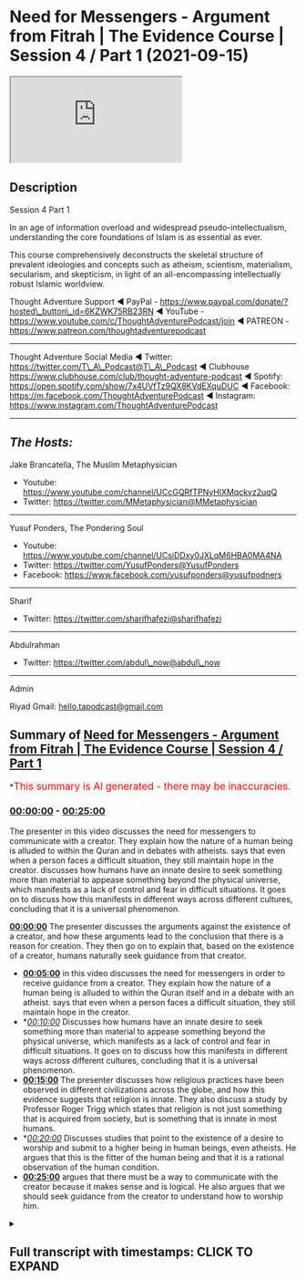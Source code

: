 # Need for Messengers - Argument from Fitrah | The Evidence Course | Session 4 / Part 1 (2021-09-15)

<iframe loading='lazy' src='https://www.youtube.com/embed/z2m7jsH3_Mw'></iframe>

## Description

Session 4  Part 1

In an age of information overload and widespread pseudo-intellectualism, understanding the core foundations of Islam is as essential as ever.

This course comprehensively deconstructs the skeletal structure of prevalent ideologies and concepts such as atheism, scientism, materialism, secularism, and skepticism, in light of an all-encompassing intellectually robust Islamic worldview.

Thought Adventure Support
◄ PayPal - https://www.paypal.com/donate/?hosted\_button\_id=6KZWK75RB23RN
◄ YouTube - https://www.youtube.com/c/ThoughtAdventurePodcast/join
◄ PATREON - https://www.patreon.com/thoughtadventurepodcast

***

Thought Adventure Social Media
◄ Twitter: https://twitter.com/T\_A\_Podcast​​@T\_A\_Podcast
◄ Clubhouse https://www.clubhouse.com/club/thought-adventure-podcast
◄ Spotify: https://open.spotify.com/show/7x4UVfTz9QX8KVdEXquDUC
◄ Facebook: https://m.facebook.com/ThoughtAdventurePodcast
◄ Instagram: https://www.instagram.com/ThoughtAdventurePodcast​

***

## *The Hosts:*

Jake Brancatella, The Muslim Metaphysician

*   Youtube: https://www.youtube.com/channel/UCcGQRfTPNyHlXMqckvz2uqQ
*   Twitter:  https://twitter.com/MMetaphysician​​@MMetaphysician

***

Yusuf Ponders, The Pondering Soul

*   Youtube: https://www.youtube.com/channel/UCsiDDxy0JXLqM6HBA0MA4NA
*   Twitter: https://twitter.com/YusufPonders​​@YusufPonders
*   Facebook: https://www.facebook.com/yusufponders​@yusufpodners

***

Sharif

*   Twitter: https://twitter.com/sharifhafezi​​@sharifhafezi

***

Abdulrahman

*   Twitter: https://twitter.com/abdul\_now​@abdul\_now

***

Admin

Riyad
Gmail: hello.tapodcast@gmail.com

## Summary of [Need for Messengers - Argument from Fitrah | The Evidence Course | Session 4 / Part 1](https://www.youtube.com/watch?v=z2m7jsH3_Mw)

\*<span style="color:red; font-size:125%">This summary is AI generated - there may be inaccuracies</span>.

### [00:00:00](https://www.youtube.com/watch?v=z2m7jsH3_Mw\&t=0) - [00:25:00](https://www.youtube.com/watch?v=z2m7jsH3_Mw\&t=1500)

The presenter in this video discusses the need for messengers to communicate with a creator. They explain how the nature of a human being is alluded to within the Quran and in debates with atheists. says that even when a person faces a difficult situation, they still maintain hope in the creator.  discusses how humans have an innate desire to seek something more than material to appease something beyond the physical universe, which manifests as a lack of control and fear in difficult situations. It goes on to discuss how this manifests in different ways across different cultures, concluding that it is a universal phenomenon.

**[00:00:00](https://www.youtube.com/watch?v=z2m7jsH3_Mw\&t=0)** The presenter discusses the arguments against the existence of a creator, and how these arguments lead to the conclusion that there is a reason for creation. They then go on to explain that, based on the existence of a creator, humans naturally seek guidance from that creator.

*   **[00:05:00](https://www.youtube.com/watch?v=z2m7jsH3_Mw\&t=300)** in this video discusses the need for messengers in order to receive guidance from a creator. They explain how the nature of a human being is alluded to within the Quran itself and in a debate with an atheist. says that even when a person faces a difficult situation, they still maintain hope in the creator.
*   \**[00:10:00](https://www.youtube.com/watch?v=z2m7jsH3_Mw\&t=600)* Discusses how humans have an innate desire to seek something more than material to appease something beyond the physical universe, which manifests as a lack of control and fear in difficult situations. It goes on to discuss how this manifests in different ways across different cultures, concluding that it is a universal phenomenon.
*   **[00:15:00](https://www.youtube.com/watch?v=z2m7jsH3_Mw\&t=900)** The presenter discusses how religious practices have been observed in different civilizations across the globe, and how this evidence suggests that religion is innate. They also discuss a study by Professor Roger Trigg which states that religion is not just something that is acquired from society, but is something that is innate in most humans.
*   \**[00:20:00](https://www.youtube.com/watch?v=z2m7jsH3_Mw\&t=1200)* Discusses studies that point to the existence of a desire to worship and submit to a higher being in human beings, even atheists. He argues that this is the fitter of the human being and that it is a rational observation of the human condition.
*   **[00:25:00](https://www.youtube.com/watch?v=z2m7jsH3_Mw\&t=1500)** argues that there must be a way to communicate with the creator because it makes sense and is logical. He also argues that we should seek guidance from the creator to understand how to worship him.

<details><summary><h2>Full transcript with timestamps: CLICK TO EXPAND</h2></summary>

[0:00:14](https://youtu.be/z2m7jsH3_Mw?t=14) alhamdulillah you have stayed for\
[0:00:17](https://youtu.be/z2m7jsH3_Mw?t=17) section four inshallah section four\
[0:00:19](https://youtu.be/z2m7jsH3_Mw?t=19) we're now going to look at the question\
[0:00:21](https://youtu.be/z2m7jsH3_Mw?t=21) about the need for messengers and we're\
[0:00:23](https://youtu.be/z2m7jsH3_Mw?t=23) going to talk about this in two parts\
[0:00:25](https://youtu.be/z2m7jsH3_Mw?t=25) the first one we're going to talk about\
[0:00:27](https://youtu.be/z2m7jsH3_Mw?t=27) which is where we're going to focus\
[0:00:28](https://youtu.be/z2m7jsH3_Mw?t=28) today is the argument from fitra\
[0:00:31](https://youtu.be/z2m7jsH3_Mw?t=31) so in the first section or the second\
[0:00:33](https://youtu.be/z2m7jsH3_Mw?t=33) section\
[0:00:34](https://youtu.be/z2m7jsH3_Mw?t=34) and sections two or sessions two and\
[0:00:37](https://youtu.be/z2m7jsH3_Mw?t=37) three\
[0:00:38](https://youtu.be/z2m7jsH3_Mw?t=38) we explored the question of whether the\
[0:00:40](https://youtu.be/z2m7jsH3_Mw?t=40) universe and all that it contained\
[0:00:43](https://youtu.be/z2m7jsH3_Mw?t=43) including us\
[0:00:44](https://youtu.be/z2m7jsH3_Mw?t=44) have a creator\
[0:00:46](https://youtu.be/z2m7jsH3_Mw?t=46) we explored the various arguments for\
[0:00:49](https://youtu.be/z2m7jsH3_Mw?t=49) the existence of allah\
[0:00:51](https://youtu.be/z2m7jsH3_Mw?t=51) and even some of the popular contentions\
[0:00:53](https://youtu.be/z2m7jsH3_Mw?t=53) against these arguments\
[0:00:55](https://youtu.be/z2m7jsH3_Mw?t=55) inshallah hopefully we have concluded\
[0:00:58](https://youtu.be/z2m7jsH3_Mw?t=58) that there are very strong\
[0:01:00](https://youtu.be/z2m7jsH3_Mw?t=60) rational reasons for not only believing\
[0:01:03](https://youtu.be/z2m7jsH3_Mw?t=63) that there is a necessary independent\
[0:01:05](https://youtu.be/z2m7jsH3_Mw?t=65) unlimited creator\
[0:01:06](https://youtu.be/z2m7jsH3_Mw?t=66) but also a creator who is one and unique\
[0:01:10](https://youtu.be/z2m7jsH3_Mw?t=70) as well as having a will and thus chose\
[0:01:13](https://youtu.be/z2m7jsH3_Mw?t=73) to create the universe\
[0:01:15](https://youtu.be/z2m7jsH3_Mw?t=75) that the first question should now be\
[0:01:17](https://youtu.be/z2m7jsH3_Mw?t=77) answered what was that first question if\
[0:01:18](https://youtu.be/z2m7jsH3_Mw?t=78) you remember when we talked about the\
[0:01:20](https://youtu.be/z2m7jsH3_Mw?t=80) person who wakes up on in a desert\
[0:01:23](https://youtu.be/z2m7jsH3_Mw?t=83) how did i get here we wake up into\
[0:01:25](https://youtu.be/z2m7jsH3_Mw?t=85) existence we went from non-existence to\
[0:01:27](https://youtu.be/z2m7jsH3_Mw?t=87) existence we've answered that first\
[0:01:29](https://youtu.be/z2m7jsH3_Mw?t=89) question how did i get here\
[0:01:32](https://youtu.be/z2m7jsH3_Mw?t=92) ultimately without going into the\
[0:01:34](https://youtu.be/z2m7jsH3_Mw?t=94) discussions of mechanic mechanistics or\
[0:01:36](https://youtu.be/z2m7jsH3_Mw?t=96) the\
[0:01:37](https://youtu.be/z2m7jsH3_Mw?t=97) mechanistics or mechanical aspects or\
[0:01:39](https://youtu.be/z2m7jsH3_Mw?t=99) causations of the universe and its\
[0:01:41](https://youtu.be/z2m7jsH3_Mw?t=101) creation we ultimately answered the\
[0:01:43](https://youtu.be/z2m7jsH3_Mw?t=103) question by saying ultimately the\
[0:01:45](https://youtu.be/z2m7jsH3_Mw?t=105) creator created us\
[0:01:47](https://youtu.be/z2m7jsH3_Mw?t=107) and brought us into this life\
[0:01:50](https://youtu.be/z2m7jsH3_Mw?t=110) but we also need to ask the next\
[0:01:52](https://youtu.be/z2m7jsH3_Mw?t=112) question\
[0:01:53](https://youtu.be/z2m7jsH3_Mw?t=113) okay we are created\
[0:01:55](https://youtu.be/z2m7jsH3_Mw?t=115) but we we were we created by the creator\
[0:01:57](https://youtu.be/z2m7jsH3_Mw?t=117) allah and told just to get on with life\
[0:02:00](https://youtu.be/z2m7jsH3_Mw?t=120) in essence is there guidance from this\
[0:02:03](https://youtu.be/z2m7jsH3_Mw?t=123) creator after we have been created\
[0:02:06](https://youtu.be/z2m7jsH3_Mw?t=126) should we even look for the guidance or\
[0:02:08](https://youtu.be/z2m7jsH3_Mw?t=128) should we just simply be satisfied that\
[0:02:10](https://youtu.be/z2m7jsH3_Mw?t=130) allah exists our creator exists that's\
[0:02:13](https://youtu.be/z2m7jsH3_Mw?t=133) it i'm happy with the answer\
[0:02:15](https://youtu.be/z2m7jsH3_Mw?t=135) well there's a few ways to answer this\
[0:02:16](https://youtu.be/z2m7jsH3_Mw?t=136) question\
[0:02:17](https://youtu.be/z2m7jsH3_Mw?t=137) firstly if we cast our minds back\
[0:02:20](https://youtu.be/z2m7jsH3_Mw?t=140) to the second video in the first section\
[0:02:23](https://youtu.be/z2m7jsH3_Mw?t=143) or first session\
[0:02:24](https://youtu.be/z2m7jsH3_Mw?t=144) we discussed that in order to understand\
[0:02:26](https://youtu.be/z2m7jsH3_Mw?t=146) our purpose of life\
[0:02:28](https://youtu.be/z2m7jsH3_Mw?t=148) you know when you wake up in that desert\
[0:02:30](https://youtu.be/z2m7jsH3_Mw?t=150) in order to understand our purpose we\
[0:02:32](https://youtu.be/z2m7jsH3_Mw?t=152) need to answer the question how did we\
[0:02:34](https://youtu.be/z2m7jsH3_Mw?t=154) get here and also\
[0:02:36](https://youtu.be/z2m7jsH3_Mw?t=156) what's going to happen to us after we\
[0:02:38](https://youtu.be/z2m7jsH3_Mw?t=158) die\
[0:02:39](https://youtu.be/z2m7jsH3_Mw?t=159) where are we going and it's only by\
[0:02:41](https://youtu.be/z2m7jsH3_Mw?t=161) answering this question do we create a\
[0:02:43](https://youtu.be/z2m7jsH3_Mw?t=163) unique moral and unique viewpoint on\
[0:02:47](https://youtu.be/z2m7jsH3_Mw?t=167) life so we need to know we still need to\
[0:02:49](https://youtu.be/z2m7jsH3_Mw?t=169) answer this question\
[0:02:51](https://youtu.be/z2m7jsH3_Mw?t=171) is there guidance did the creator create\
[0:02:53](https://youtu.be/z2m7jsH3_Mw?t=173) us and just simply leave us or did the\
[0:02:55](https://youtu.be/z2m7jsH3_Mw?t=175) creator creators and actually give us a\
[0:02:57](https://youtu.be/z2m7jsH3_Mw?t=177) guidance that we have to follow and tell\
[0:02:59](https://youtu.be/z2m7jsH3_Mw?t=179) us what's going to happen to us after we\
[0:03:01](https://youtu.be/z2m7jsH3_Mw?t=181) die\
[0:03:02](https://youtu.be/z2m7jsH3_Mw?t=182) so clearly now\
[0:03:04](https://youtu.be/z2m7jsH3_Mw?t=184) knowing that there is a creator who\
[0:03:06](https://youtu.be/z2m7jsH3_Mw?t=186) chose to create the universe we'd\
[0:03:07](https://youtu.be/z2m7jsH3_Mw?t=187) naturally ask the question whether there\
[0:03:10](https://youtu.be/z2m7jsH3_Mw?t=190) was a reason for this creation and what\
[0:03:13](https://youtu.be/z2m7jsH3_Mw?t=193) our role is within this universe within\
[0:03:15](https://youtu.be/z2m7jsH3_Mw?t=195) this creation\
[0:03:17](https://youtu.be/z2m7jsH3_Mw?t=197) that would necessitate\
[0:03:18](https://youtu.be/z2m7jsH3_Mw?t=198) us\
[0:03:19](https://youtu.be/z2m7jsH3_Mw?t=199) force us to go out and look for any\
[0:03:22](https://youtu.be/z2m7jsH3_Mw?t=202) divine guidance\
[0:03:24](https://youtu.be/z2m7jsH3_Mw?t=204) that point\
[0:03:25](https://youtu.be/z2m7jsH3_Mw?t=205) is further emphasized by various people\
[0:03:28](https://youtu.be/z2m7jsH3_Mw?t=208) claiming that they've received\
[0:03:30](https://youtu.be/z2m7jsH3_Mw?t=210) communication from the creator so that\
[0:03:32](https://youtu.be/z2m7jsH3_Mw?t=212) you go outside people are all constantly\
[0:03:34](https://youtu.be/z2m7jsH3_Mw?t=214) claiming that there is a creator that\
[0:03:36](https://youtu.be/z2m7jsH3_Mw?t=216) there is so that not only there is a\
[0:03:37](https://youtu.be/z2m7jsH3_Mw?t=217) creator but they have\
[0:03:39](https://youtu.be/z2m7jsH3_Mw?t=219) you know\
[0:03:40](https://youtu.be/z2m7jsH3_Mw?t=220) revelation from this creator the\
[0:03:42](https://youtu.be/z2m7jsH3_Mw?t=222) guidance to tell us how to live our life\
[0:03:44](https://youtu.be/z2m7jsH3_Mw?t=224) what to believe in what's going to\
[0:03:46](https://youtu.be/z2m7jsH3_Mw?t=226) happen to us after we die\
[0:03:48](https://youtu.be/z2m7jsH3_Mw?t=228) so we'd naturally look at some of these\
[0:03:50](https://youtu.be/z2m7jsH3_Mw?t=230) claims\
[0:03:51](https://youtu.be/z2m7jsH3_Mw?t=231) that is something we'd discuss that's\
[0:03:53](https://youtu.be/z2m7jsH3_Mw?t=233) something we'll discuss more in the next\
[0:03:54](https://youtu.be/z2m7jsH3_Mw?t=234) session what is the evidences for these\
[0:03:56](https://youtu.be/z2m7jsH3_Mw?t=236) claims and how to assess it\
[0:03:58](https://youtu.be/z2m7jsH3_Mw?t=238) secondly by establishing that allah\
[0:04:01](https://youtu.be/z2m7jsH3_Mw?t=241) exists who chose to create this\
[0:04:03](https://youtu.be/z2m7jsH3_Mw?t=243) naturally implies there's a purpose\
[0:04:06](https://youtu.be/z2m7jsH3_Mw?t=246) behind creation because we're not just\
[0:04:08](https://youtu.be/z2m7jsH3_Mw?t=248) talking about a necessary being that\
[0:04:10](https://youtu.be/z2m7jsH3_Mw?t=250) incidentally created the universe but\
[0:04:12](https://youtu.be/z2m7jsH3_Mw?t=252) rather allah subhanallah a creator with\
[0:04:15](https://youtu.be/z2m7jsH3_Mw?t=255) a will and therefore chose through his\
[0:04:18](https://youtu.be/z2m7jsH3_Mw?t=258) knowledge and power to create the\
[0:04:21](https://youtu.be/z2m7jsH3_Mw?t=261) universe that implies that there was a\
[0:04:23](https://youtu.be/z2m7jsH3_Mw?t=263) reason behind this creation allah he\
[0:04:26](https://youtu.be/z2m7jsH3_Mw?t=266) mentioned in the quran in translation\
[0:04:28](https://youtu.be/z2m7jsH3_Mw?t=268) we created not the heavens and the earth\
[0:04:30](https://youtu.be/z2m7jsH3_Mw?t=270) and all that is in between them for mere\
[0:04:32](https://youtu.be/z2m7jsH3_Mw?t=272) play sort of\
[0:04:34](https://youtu.be/z2m7jsH3_Mw?t=274) chapter 21 verse 16.\
[0:04:36](https://youtu.be/z2m7jsH3_Mw?t=276) so after knowing that the creator\
[0:04:38](https://youtu.be/z2m7jsH3_Mw?t=278) decided to create us\
[0:04:40](https://youtu.be/z2m7jsH3_Mw?t=280) it would be natural to ask the question\
[0:04:42](https://youtu.be/z2m7jsH3_Mw?t=282) why did the creator create us and what\
[0:04:44](https://youtu.be/z2m7jsH3_Mw?t=284) com you know what guidance is given to\
[0:04:47](https://youtu.be/z2m7jsH3_Mw?t=287) us therefore we're looking for\
[0:04:48](https://youtu.be/z2m7jsH3_Mw?t=288) communication\
[0:04:50](https://youtu.be/z2m7jsH3_Mw?t=290) third reason why we would look for a\
[0:04:52](https://youtu.be/z2m7jsH3_Mw?t=292) guidance\
[0:04:53](https://youtu.be/z2m7jsH3_Mw?t=293) is that humans have been created with a\
[0:04:55](https://youtu.be/z2m7jsH3_Mw?t=295) particular nature\
[0:04:57](https://youtu.be/z2m7jsH3_Mw?t=297) as we call this the fitra\
[0:05:00](https://youtu.be/z2m7jsH3_Mw?t=300) which means the innate or as many\
[0:05:02](https://youtu.be/z2m7jsH3_Mw?t=302) scholars in olympus have said it refers\
[0:05:05](https://youtu.be/z2m7jsH3_Mw?t=305) to the innate desire or the innate drive\
[0:05:08](https://youtu.be/z2m7jsH3_Mw?t=308) within human beings to seek worship\
[0:05:10](https://youtu.be/z2m7jsH3_Mw?t=310) and i want to spend some time explaining\
[0:05:12](https://youtu.be/z2m7jsH3_Mw?t=312) the fitra of the human being what it\
[0:05:15](https://youtu.be/z2m7jsH3_Mw?t=315) means and whether it can be rationally\
[0:05:18](https://youtu.be/z2m7jsH3_Mw?t=318) established that humans have this fitrah\
[0:05:21](https://youtu.be/z2m7jsH3_Mw?t=321) either this innate desire to worship or\
[0:05:24](https://youtu.be/z2m7jsH3_Mw?t=324) this instinct to worship allah or the\
[0:05:26](https://youtu.be/z2m7jsH3_Mw?t=326) creator\
[0:05:28](https://youtu.be/z2m7jsH3_Mw?t=328) and also or whether this is something\
[0:05:30](https://youtu.be/z2m7jsH3_Mw?t=330) just simply established from the quran\
[0:05:32](https://youtu.be/z2m7jsH3_Mw?t=332) and we just assume it and accept it\
[0:05:35](https://youtu.be/z2m7jsH3_Mw?t=335) this will also add to the other\
[0:05:37](https://youtu.be/z2m7jsH3_Mw?t=337) evidences that we mentioned why we need\
[0:05:40](https://youtu.be/z2m7jsH3_Mw?t=340) to\
[0:05:40](https://youtu.be/z2m7jsH3_Mw?t=340) seek\
[0:05:42](https://youtu.be/z2m7jsH3_Mw?t=342) a messenger or a message from the\
[0:05:44](https://youtu.be/z2m7jsH3_Mw?t=344) creator\
[0:05:45](https://youtu.be/z2m7jsH3_Mw?t=345) i'm going to give you a quick example of\
[0:05:46](https://youtu.be/z2m7jsH3_Mw?t=346) this is an example from the time of the\
[0:05:49](https://youtu.be/z2m7jsH3_Mw?t=349) salaf from one of the scholars of the\
[0:05:51](https://youtu.be/z2m7jsH3_Mw?t=351) son of jafra sadiq\
[0:05:54](https://youtu.be/z2m7jsH3_Mw?t=354) and it was reported that he had a debate\
[0:05:56](https://youtu.be/z2m7jsH3_Mw?t=356) or a discussion with an atheist\
[0:05:59](https://youtu.be/z2m7jsH3_Mw?t=359) and in this debate he was trying to\
[0:06:01](https://youtu.be/z2m7jsH3_Mw?t=361) explain to the atheist that there is a\
[0:06:03](https://youtu.be/z2m7jsH3_Mw?t=363) natural innate desire in all human\
[0:06:05](https://youtu.be/z2m7jsH3_Mw?t=365) beings including him as an atheist to\
[0:06:08](https://youtu.be/z2m7jsH3_Mw?t=368) believe in a creator and a one god\
[0:06:11](https://youtu.be/z2m7jsH3_Mw?t=371) and so jafar sadiq he he mentioned this\
[0:06:14](https://youtu.be/z2m7jsH3_Mw?t=374) point about being on a boat and the boat\
[0:06:17](https://youtu.be/z2m7jsH3_Mw?t=377) being caught in the storm and the\
[0:06:18](https://youtu.be/z2m7jsH3_Mw?t=378) atheist said you know what that happened\
[0:06:20](https://youtu.be/z2m7jsH3_Mw?t=380) to me i was on a boat and we were caught\
[0:06:23](https://youtu.be/z2m7jsH3_Mw?t=383) in a storm\
[0:06:25](https://youtu.be/z2m7jsH3_Mw?t=385) and he said when you were caught in a\
[0:06:26](https://youtu.be/z2m7jsH3_Mw?t=386) storm\
[0:06:28](https://youtu.be/z2m7jsH3_Mw?t=388) did you\
[0:06:29](https://youtu.be/z2m7jsH3_Mw?t=389) lose hope or did you maintain hope and\
[0:06:31](https://youtu.be/z2m7jsH3_Mw?t=391) he said i maintained hope i had hope in\
[0:06:32](https://youtu.be/z2m7jsH3_Mw?t=392) the ship and the crew to save me from\
[0:06:35](https://youtu.be/z2m7jsH3_Mw?t=395) this storm\
[0:06:36](https://youtu.be/z2m7jsH3_Mw?t=396) so then he said well what else happened\
[0:06:38](https://youtu.be/z2m7jsH3_Mw?t=398) so then the atheist said well then what\
[0:06:40](https://youtu.be/z2m7jsH3_Mw?t=400) happened was that the ship overturned\
[0:06:43](https://youtu.be/z2m7jsH3_Mw?t=403) and all the crew fell out and they they\
[0:06:45](https://youtu.be/z2m7jsH3_Mw?t=405) were into the sea\
[0:06:46](https://youtu.be/z2m7jsH3_Mw?t=406) and so there was no crew for me to\
[0:06:48](https://youtu.be/z2m7jsH3_Mw?t=408) depend upon and so jefferson said did\
[0:06:51](https://youtu.be/z2m7jsH3_Mw?t=411) you\
[0:06:53](https://youtu.be/z2m7jsH3_Mw?t=413) lose hope or did you maintain hope he\
[0:06:54](https://youtu.be/z2m7jsH3_Mw?t=414) said i still maintained hope that the\
[0:06:56](https://youtu.be/z2m7jsH3_Mw?t=416) physical body of the ship would remain\
[0:06:58](https://youtu.be/z2m7jsH3_Mw?t=418) intact\
[0:06:59](https://youtu.be/z2m7jsH3_Mw?t=419) but then what happened was that the ship\
[0:07:01](https://youtu.be/z2m7jsH3_Mw?t=421) began to be destroyed and torn apart and\
[0:07:03](https://youtu.be/z2m7jsH3_Mw?t=423) so i'm now floating in the middle of the\
[0:07:06](https://youtu.be/z2m7jsH3_Mw?t=426) ocean holding on to a plank of wood in\
[0:07:09](https://youtu.be/z2m7jsH3_Mw?t=429) order to stay afloat\
[0:07:10](https://youtu.be/z2m7jsH3_Mw?t=430) and again japheth sadik said did you\
[0:07:13](https://youtu.be/z2m7jsH3_Mw?t=433) lose hope or did you maintain hope and\
[0:07:15](https://youtu.be/z2m7jsH3_Mw?t=435) he said i still had hope that this this\
[0:07:18](https://youtu.be/z2m7jsH3_Mw?t=438) plank of wood would keep me afloat\
[0:07:21](https://youtu.be/z2m7jsH3_Mw?t=441) and then he said the atheist he said\
[0:07:23](https://youtu.be/z2m7jsH3_Mw?t=443) then suddenly the plank of wood\
[0:07:25](https://youtu.be/z2m7jsH3_Mw?t=445) you know went from beneath me and i was\
[0:07:28](https://youtu.be/z2m7jsH3_Mw?t=448) no longer supported by the plank of wood\
[0:07:30](https://youtu.be/z2m7jsH3_Mw?t=450) in the middle of the ocean but i was\
[0:07:32](https://youtu.be/z2m7jsH3_Mw?t=452) still able to float\
[0:07:33](https://youtu.be/z2m7jsH3_Mw?t=453) and then jafar sadiq said did you lose\
[0:07:36](https://youtu.be/z2m7jsH3_Mw?t=456) hope or did you still have hope and he\
[0:07:38](https://youtu.be/z2m7jsH3_Mw?t=458) said i still had hope and then he said\
[0:07:40](https://youtu.be/z2m7jsH3_Mw?t=460) upon whom did you place your hope\
[0:07:43](https://youtu.be/z2m7jsH3_Mw?t=463) because initially it was the crew then\
[0:07:45](https://youtu.be/z2m7jsH3_Mw?t=465) the ship then the plank of wood and the\
[0:07:47](https://youtu.be/z2m7jsH3_Mw?t=467) atheist had to admit that his hope was\
[0:07:50](https://youtu.be/z2m7jsH3_Mw?t=470) placed upon the creator allah\
[0:07:55](https://youtu.be/z2m7jsH3_Mw?t=475) and so this alludes to the nature within\
[0:07:57](https://youtu.be/z2m7jsH3_Mw?t=477) a human being this this conversation\
[0:08:00](https://youtu.be/z2m7jsH3_Mw?t=480) that took place\
[0:08:01](https://youtu.be/z2m7jsH3_Mw?t=481) and this this nature of the human being\
[0:08:03](https://youtu.be/z2m7jsH3_Mw?t=483) is also alluded to within the quran\
[0:08:05](https://youtu.be/z2m7jsH3_Mw?t=485) itself\
[0:08:06](https://youtu.be/z2m7jsH3_Mw?t=486) allah he says\
[0:08:08](https://youtu.be/z2m7jsH3_Mw?t=488) in the verse uh sort of unes verse 22 he\
[0:08:12](https://youtu.be/z2m7jsH3_Mw?t=492) it is who enables you to travel through\
[0:08:14](https://youtu.be/z2m7jsH3_Mw?t=494) the land and sea to when you are in\
[0:08:16](https://youtu.be/z2m7jsH3_Mw?t=496) ships and they sail with them with a\
[0:08:19](https://youtu.be/z2m7jsH3_Mw?t=499) favorable favorable wind and they are\
[0:08:21](https://youtu.be/z2m7jsH3_Mw?t=501) glad therein and then comes a stormy\
[0:08:24](https://youtu.be/z2m7jsH3_Mw?t=504) wind and the waves come to them from all\
[0:08:27](https://youtu.be/z2m7jsH3_Mw?t=507) sides and they think that they are\
[0:08:29](https://youtu.be/z2m7jsH3_Mw?t=509) encircled therein they invoke allah\
[0:08:32](https://youtu.be/z2m7jsH3_Mw?t=512) making their faith pure for him alone\
[0:08:35](https://youtu.be/z2m7jsH3_Mw?t=515) saying if you allah delivers us from\
[0:08:37](https://youtu.be/z2m7jsH3_Mw?t=517) this we shall be truly grateful\
[0:08:40](https://youtu.be/z2m7jsH3_Mw?t=520) so allah mentions people upon a ship\
[0:08:43](https://youtu.be/z2m7jsH3_Mw?t=523) facing a stormy sea and naturally they\
[0:08:46](https://youtu.be/z2m7jsH3_Mw?t=526) start to invoke upon allah\
[0:08:52](https://youtu.be/z2m7jsH3_Mw?t=532) and there's a famous saying\
[0:08:54](https://youtu.be/z2m7jsH3_Mw?t=534) that is mentioned that there are no\
[0:08:56](https://youtu.be/z2m7jsH3_Mw?t=536) atheists\
[0:08:57](https://youtu.be/z2m7jsH3_Mw?t=537) on a sinking boat it's a famous saying\
[0:08:59](https://youtu.be/z2m7jsH3_Mw?t=539) in the uk maybe elsewhere as well but\
[0:09:01](https://youtu.be/z2m7jsH3_Mw?t=541) there are no atheists on a sinking boat\
[0:09:04](https://youtu.be/z2m7jsH3_Mw?t=544) and so what we can see is mentioned by\
[0:09:06](https://youtu.be/z2m7jsH3_Mw?t=546) jafar assad's conversation with the\
[0:09:08](https://youtu.be/z2m7jsH3_Mw?t=548) atheist or mentioned in the quran itself\
[0:09:10](https://youtu.be/z2m7jsH3_Mw?t=550) or the saying there are no atheists on a\
[0:09:12](https://youtu.be/z2m7jsH3_Mw?t=552) sinking boat is that there is a nature\
[0:09:15](https://youtu.be/z2m7jsH3_Mw?t=555) in a human being\
[0:09:16](https://youtu.be/z2m7jsH3_Mw?t=556) that when they feel fear they're in a\
[0:09:19](https://youtu.be/z2m7jsH3_Mw?t=559) difficult situation\
[0:09:21](https://youtu.be/z2m7jsH3_Mw?t=561) then their natural reaction is to seek\
[0:09:24](https://youtu.be/z2m7jsH3_Mw?t=564) worship or to seek and needs to sanctify\
[0:09:27](https://youtu.be/z2m7jsH3_Mw?t=567) to glorify or to connect with the\
[0:09:29](https://youtu.be/z2m7jsH3_Mw?t=569) creator\
[0:09:30](https://youtu.be/z2m7jsH3_Mw?t=570) in essence what's happening when a\
[0:09:32](https://youtu.be/z2m7jsH3_Mw?t=572) person is facing a difficult situation a\
[0:09:35](https://youtu.be/z2m7jsH3_Mw?t=575) you know facing fear is that they're\
[0:09:37](https://youtu.be/z2m7jsH3_Mw?t=577) facing a situation in which they feel\
[0:09:39](https://youtu.be/z2m7jsH3_Mw?t=579) weak limited and needy\
[0:09:42](https://youtu.be/z2m7jsH3_Mw?t=582) and being feeling this weak limited\
[0:09:44](https://youtu.be/z2m7jsH3_Mw?t=584) needy nature makes the person realize\
[0:09:47](https://youtu.be/z2m7jsH3_Mw?t=587) that they don't have control\
[0:09:49](https://youtu.be/z2m7jsH3_Mw?t=589) over the affairs you know normally we\
[0:09:51](https://youtu.be/z2m7jsH3_Mw?t=591) have this assumption that you know we're\
[0:09:53](https://youtu.be/z2m7jsH3_Mw?t=593) in control of what's happening of up\
[0:09:56](https://youtu.be/z2m7jsH3_Mw?t=596) until something happens that takes away\
[0:09:58](https://youtu.be/z2m7jsH3_Mw?t=598) that illusion and we realized actually\
[0:10:00](https://youtu.be/z2m7jsH3_Mw?t=600) the control that we thought we had the\
[0:10:02](https://youtu.be/z2m7jsH3_Mw?t=602) power that we thought we had easily goes\
[0:10:05](https://youtu.be/z2m7jsH3_Mw?t=605) away from us maybe we're on a car we're\
[0:10:07](https://youtu.be/z2m7jsH3_Mw?t=607) driving on the motorway or the highway\
[0:10:09](https://youtu.be/z2m7jsH3_Mw?t=609) we're thinking we're fine we're safe and\
[0:10:11](https://youtu.be/z2m7jsH3_Mw?t=611) suddenly we hit a bump and we skid or\
[0:10:14](https://youtu.be/z2m7jsH3_Mw?t=614) our tire blows out and we're unable to\
[0:10:16](https://youtu.be/z2m7jsH3_Mw?t=616) maintain control and our heart starts\
[0:10:18](https://youtu.be/z2m7jsH3_Mw?t=618) pumping\
[0:10:19](https://youtu.be/z2m7jsH3_Mw?t=619) and maybe after some expletive words you\
[0:10:22](https://youtu.be/z2m7jsH3_Mw?t=622) start saying you know you start reciting\
[0:10:24](https://youtu.be/z2m7jsH3_Mw?t=624) the kalima or whatever you know in order\
[0:10:25](https://youtu.be/z2m7jsH3_Mw?t=625) to uh reconnect it's that natural\
[0:10:28](https://youtu.be/z2m7jsH3_Mw?t=628) reaction that fear that pushes us\
[0:10:31](https://youtu.be/z2m7jsH3_Mw?t=631) that lack of control that pushes us to\
[0:10:33](https://youtu.be/z2m7jsH3_Mw?t=633) want to sanctify\
[0:10:35](https://youtu.be/z2m7jsH3_Mw?t=635) so we begin to see uh\
[0:10:38](https://youtu.be/z2m7jsH3_Mw?t=638) so we begin to see that whenever there\
[0:10:40](https://youtu.be/z2m7jsH3_Mw?t=640) is a situation of you know deep anxiety\
[0:10:43](https://youtu.be/z2m7jsH3_Mw?t=643) deep problems lack of control that we\
[0:10:46](https://youtu.be/z2m7jsH3_Mw?t=646) seek out and we call upon allah and i'm\
[0:10:48](https://youtu.be/z2m7jsH3_Mw?t=648) just going to give a couple of other\
[0:10:50](https://youtu.be/z2m7jsH3_Mw?t=650) examples of this there's a famous\
[0:10:51](https://youtu.be/z2m7jsH3_Mw?t=651) footballer or you know he's not that\
[0:10:53](https://youtu.be/z2m7jsH3_Mw?t=653) famous but he was a footballer his name\
[0:10:55](https://youtu.be/z2m7jsH3_Mw?t=655) was ander herrera\
[0:10:56](https://youtu.be/z2m7jsH3_Mw?t=656) and ander herrera before he used to go\
[0:10:58](https://youtu.be/z2m7jsH3_Mw?t=658) on the football pitch he always used to\
[0:11:00](https://youtu.be/z2m7jsH3_Mw?t=660) put on his shin pads and the shin pads\
[0:11:03](https://youtu.be/z2m7jsH3_Mw?t=663) was\
[0:11:04](https://youtu.be/z2m7jsH3_Mw?t=664) from when he was 13 years of age because\
[0:11:07](https://youtu.be/z2m7jsH3_Mw?t=667) for him he believed that something\
[0:11:08](https://youtu.be/z2m7jsH3_Mw?t=668) within the shin pads was able to make\
[0:11:11](https://youtu.be/z2m7jsH3_Mw?t=671) him play as a better footballer\
[0:11:13](https://youtu.be/z2m7jsH3_Mw?t=673) so what's going on in his mind it's the\
[0:11:15](https://youtu.be/z2m7jsH3_Mw?t=675) same thing regardless of the person on\
[0:11:16](https://youtu.be/z2m7jsH3_Mw?t=676) the sinking ship he's in a situation\
[0:11:19](https://youtu.be/z2m7jsH3_Mw?t=679) where which he recognizes he lacks\
[0:11:21](https://youtu.be/z2m7jsH3_Mw?t=681) control\
[0:11:22](https://youtu.be/z2m7jsH3_Mw?t=682) that there are things that are outside\
[0:11:24](https://youtu.be/z2m7jsH3_Mw?t=684) of his own factor\
[0:11:25](https://youtu.be/z2m7jsH3_Mw?t=685) that his own capacity to able to\
[0:11:28](https://youtu.be/z2m7jsH3_Mw?t=688) determine so as a result he's looking\
[0:11:31](https://youtu.be/z2m7jsH3_Mw?t=691) for something more than material to\
[0:11:33](https://youtu.be/z2m7jsH3_Mw?t=693) appease something\
[0:11:34](https://youtu.be/z2m7jsH3_Mw?t=694) in the same way when you have people\
[0:11:36](https://youtu.be/z2m7jsH3_Mw?t=696) going into their exams you find people\
[0:11:38](https://youtu.be/z2m7jsH3_Mw?t=698) will go in there with their lucky charms\
[0:11:40](https://youtu.be/z2m7jsH3_Mw?t=700) lucky mascots a lucky pen or whatever it\
[0:11:43](https://youtu.be/z2m7jsH3_Mw?t=703) is that they they're bringing them in\
[0:11:46](https://youtu.be/z2m7jsH3_Mw?t=706) now the reality is that these things\
[0:11:47](https://youtu.be/z2m7jsH3_Mw?t=707) don't have any intrinsic materialistic\
[0:11:50](https://youtu.be/z2m7jsH3_Mw?t=710) value to the exam itself but it's\
[0:11:52](https://youtu.be/z2m7jsH3_Mw?t=712) because they feel that fear the anxiety\
[0:11:56](https://youtu.be/z2m7jsH3_Mw?t=716) the lack of control the feeling of being\
[0:11:58](https://youtu.be/z2m7jsH3_Mw?t=718) weak limited and needy that pushes them\
[0:12:02](https://youtu.be/z2m7jsH3_Mw?t=722) to look for something more than material\
[0:12:04](https://youtu.be/z2m7jsH3_Mw?t=724) to appease something that's more than\
[0:12:06](https://youtu.be/z2m7jsH3_Mw?t=726) material\
[0:12:07](https://youtu.be/z2m7jsH3_Mw?t=727) and also as a brief example of this\
[0:12:11](https://youtu.be/z2m7jsH3_Mw?t=731) uh or to extend the point i remember\
[0:12:14](https://youtu.be/z2m7jsH3_Mw?t=734) also when i was doing my exams or\
[0:12:16](https://youtu.be/z2m7jsH3_Mw?t=736) with other people students who were\
[0:12:18](https://youtu.be/z2m7jsH3_Mw?t=738) doing their exams the night before the\
[0:12:20](https://youtu.be/z2m7jsH3_Mw?t=740) exam the point where you think you know\
[0:12:22](https://youtu.be/z2m7jsH3_Mw?t=742) what\
[0:12:24](https://youtu.be/z2m7jsH3_Mw?t=744) you know there's no much more revision i\
[0:12:26](https://youtu.be/z2m7jsH3_Mw?t=746) can do people become very philosophical\
[0:12:28](https://youtu.be/z2m7jsH3_Mw?t=748) at that moment in time they start asking\
[0:12:30](https://youtu.be/z2m7jsH3_Mw?t=750) questions about purpose of life meaning\
[0:12:32](https://youtu.be/z2m7jsH3_Mw?t=752) isn't there more to life\
[0:12:34](https://youtu.be/z2m7jsH3_Mw?t=754) it's basically that innate nature nature\
[0:12:36](https://youtu.be/z2m7jsH3_Mw?t=756) that fitter that's kicking in\
[0:12:41](https://youtu.be/z2m7jsH3_Mw?t=761) so\
[0:12:43](https://youtu.be/z2m7jsH3_Mw?t=763) this seems very basic examples\
[0:12:45](https://youtu.be/z2m7jsH3_Mw?t=765) but this addresses this underlying\
[0:12:48](https://youtu.be/z2m7jsH3_Mw?t=768) psychology that exists in all human\
[0:12:50](https://youtu.be/z2m7jsH3_Mw?t=770) beings that human beings have an innate\
[0:12:52](https://youtu.be/z2m7jsH3_Mw?t=772) desire to seek something more than just\
[0:12:55](https://youtu.be/z2m7jsH3_Mw?t=775) what we see around us more than the\
[0:12:56](https://youtu.be/z2m7jsH3_Mw?t=776) physical universe\
[0:12:58](https://youtu.be/z2m7jsH3_Mw?t=778) and that this manifests mostly or\
[0:13:01](https://youtu.be/z2m7jsH3_Mw?t=781) becomes most manifest so it's always\
[0:13:03](https://youtu.be/z2m7jsH3_Mw?t=783) with us we always feel this weak limited\
[0:13:05](https://youtu.be/z2m7jsH3_Mw?t=785) niche and needy nature but it becomes\
[0:13:08](https://youtu.be/z2m7jsH3_Mw?t=788) more manifest when we're in situations\
[0:13:10](https://youtu.be/z2m7jsH3_Mw?t=790) of hardship and difficulty situations\
[0:13:12](https://youtu.be/z2m7jsH3_Mw?t=792) which are beyond or outside of our\
[0:13:14](https://youtu.be/z2m7jsH3_Mw?t=794) control this pushes us to seek a higher\
[0:13:16](https://youtu.be/z2m7jsH3_Mw?t=796) power\
[0:13:17](https://youtu.be/z2m7jsH3_Mw?t=797) beyond the existence of nature this is\
[0:13:20](https://youtu.be/z2m7jsH3_Mw?t=800) what we call the sanctification instinct\
[0:13:23](https://youtu.be/z2m7jsH3_Mw?t=803) the spiritual instinct or what would\
[0:13:25](https://youtu.be/z2m7jsH3_Mw?t=805) also term as the fitra\
[0:13:27](https://youtu.be/z2m7jsH3_Mw?t=807) ultimately then the fitra drives us to\
[0:13:30](https://youtu.be/z2m7jsH3_Mw?t=810) seek out and worship this higher power\
[0:13:33](https://youtu.be/z2m7jsH3_Mw?t=813) beyond the physical universe\
[0:13:35](https://youtu.be/z2m7jsH3_Mw?t=815) if this is a major part of the human\
[0:13:37](https://youtu.be/z2m7jsH3_Mw?t=817) nature to have this\
[0:13:39](https://youtu.be/z2m7jsH3_Mw?t=819) desire to worship the higher power\
[0:13:42](https://youtu.be/z2m7jsH3_Mw?t=822) then we'd see this across all cultures\
[0:13:44](https://youtu.be/z2m7jsH3_Mw?t=824) so if if it actually what we're saying\
[0:13:46](https://youtu.be/z2m7jsH3_Mw?t=826) exists everybody has this desire to\
[0:13:49](https://youtu.be/z2m7jsH3_Mw?t=829) worship then it shouldn't just be some\
[0:13:52](https://youtu.be/z2m7jsH3_Mw?t=832) individuals rather we should see across\
[0:13:55](https://youtu.be/z2m7jsH3_Mw?t=835) all civilizations all cultures and\
[0:13:58](https://youtu.be/z2m7jsH3_Mw?t=838) across all times\
[0:14:01](https://youtu.be/z2m7jsH3_Mw?t=841) and guess what we actually do see this\
[0:14:03](https://youtu.be/z2m7jsH3_Mw?t=843) we actually observe that every time\
[0:14:06](https://youtu.be/z2m7jsH3_Mw?t=846) every for every time and for any\
[0:14:08](https://youtu.be/z2m7jsH3_Mw?t=848) civilization that we have studied we\
[0:14:11](https://youtu.be/z2m7jsH3_Mw?t=851) observe that there's always something\
[0:14:13](https://youtu.be/z2m7jsH3_Mw?t=853) that's worshiped some sort of deity or\
[0:14:16](https://youtu.be/z2m7jsH3_Mw?t=856) even deities that are\
[0:14:18](https://youtu.be/z2m7jsH3_Mw?t=858) that are worshipped\
[0:14:19](https://youtu.be/z2m7jsH3_Mw?t=859) you know for example you had the ancient\
[0:14:21](https://youtu.be/z2m7jsH3_Mw?t=861) egyptians and they would sacrifice\
[0:14:24](https://youtu.be/z2m7jsH3_Mw?t=864) virgin girls to the nile in order to\
[0:14:26](https://youtu.be/z2m7jsH3_Mw?t=866) appease the god or gods in order to make\
[0:14:28](https://youtu.be/z2m7jsH3_Mw?t=868) the now flow\
[0:14:30](https://youtu.be/z2m7jsH3_Mw?t=870) or some civilizations living next to a\
[0:14:33](https://youtu.be/z2m7jsH3_Mw?t=873) volcano\
[0:14:34](https://youtu.be/z2m7jsH3_Mw?t=874) may may have sought to sacrifice or\
[0:14:37](https://youtu.be/z2m7jsH3_Mw?t=877) appease the gods or or uh direfied the\
[0:14:39](https://youtu.be/z2m7jsH3_Mw?t=879) volcano in order to prevent the\
[0:14:41](https://youtu.be/z2m7jsH3_Mw?t=881) eruptions you know for example there's\
[0:14:44](https://youtu.be/z2m7jsH3_Mw?t=884) examples of you know again\
[0:14:47](https://youtu.be/z2m7jsH3_Mw?t=887) children being sacrificed on the the\
[0:14:49](https://youtu.be/z2m7jsH3_Mw?t=889) base of a volcano in order to appease\
[0:14:51](https://youtu.be/z2m7jsH3_Mw?t=891) the volcano the volcano is a material\
[0:14:53](https://youtu.be/z2m7jsH3_Mw?t=893) thing but it's the assumption\
[0:14:55](https://youtu.be/z2m7jsH3_Mw?t=895) that i somehow got something more than\
[0:14:57](https://youtu.be/z2m7jsH3_Mw?t=897) material that needs to be appeased needs\
[0:15:00](https://youtu.be/z2m7jsH3_Mw?t=900) to be worshipped needs to be sanctified\
[0:15:02](https://youtu.be/z2m7jsH3_Mw?t=902) in order to prevent this explosion from\
[0:15:05](https://youtu.be/z2m7jsH3_Mw?t=905) taking place or the volcano from\
[0:15:07](https://youtu.be/z2m7jsH3_Mw?t=907) exploding\
[0:15:08](https://youtu.be/z2m7jsH3_Mw?t=908) so we see that\
[0:15:10](https://youtu.be/z2m7jsH3_Mw?t=910) across all civilizations and cultures\
[0:15:13](https://youtu.be/z2m7jsH3_Mw?t=913) religious practices have always been\
[0:15:15](https://youtu.be/z2m7jsH3_Mw?t=915) seen\
[0:15:16](https://youtu.be/z2m7jsH3_Mw?t=916) from europe to africa north and south\
[0:15:19](https://youtu.be/z2m7jsH3_Mw?t=919) america from the far east australasia\
[0:15:22](https://youtu.be/z2m7jsH3_Mw?t=922) regions\
[0:15:23](https://youtu.be/z2m7jsH3_Mw?t=923) all of them have had civilizations and\
[0:15:26](https://youtu.be/z2m7jsH3_Mw?t=926) still have civilizations that continue\
[0:15:28](https://youtu.be/z2m7jsH3_Mw?t=928) to hold religious practices\
[0:15:31](https://youtu.be/z2m7jsH3_Mw?t=931) even those civilizations that claim to\
[0:15:33](https://youtu.be/z2m7jsH3_Mw?t=933) deny the existence of god and existence\
[0:15:36](https://youtu.be/z2m7jsH3_Mw?t=936) of religions\
[0:15:37](https://youtu.be/z2m7jsH3_Mw?t=937) have not been able to wipe away the\
[0:15:39](https://youtu.be/z2m7jsH3_Mw?t=939) spiritual desire within the people for\
[0:15:42](https://youtu.be/z2m7jsH3_Mw?t=942) example\
[0:15:43](https://youtu.be/z2m7jsH3_Mw?t=943) soviet union when it was around was\
[0:15:46](https://youtu.be/z2m7jsH3_Mw?t=946) predicated explicitly on an atheist\
[0:15:48](https://youtu.be/z2m7jsH3_Mw?t=948) ideology of communism\
[0:15:50](https://youtu.be/z2m7jsH3_Mw?t=950) and it also tried to ban religious\
[0:15:53](https://youtu.be/z2m7jsH3_Mw?t=953) practices so it's built upon communism\
[0:15:55](https://youtu.be/z2m7jsH3_Mw?t=955) and it believed religion was the opium\
[0:15:57](https://youtu.be/z2m7jsH3_Mw?t=957) of the masses so even in muslim majority\
[0:16:00](https://youtu.be/z2m7jsH3_Mw?t=960) regions like of soviet union like\
[0:16:02](https://youtu.be/z2m7jsH3_Mw?t=962) uzbekistan and kyrgyzstan today they\
[0:16:04](https://youtu.be/z2m7jsH3_Mw?t=964) attempted to ban the quran under\
[0:16:07](https://youtu.be/z2m7jsH3_Mw?t=967) communist russia\
[0:16:08](https://youtu.be/z2m7jsH3_Mw?t=968) communi communism they closed the\
[0:16:10](https://youtu.be/z2m7jsH3_Mw?t=970) massages down and would even check on\
[0:16:13](https://youtu.be/z2m7jsH3_Mw?t=973) whether people were waking up in the\
[0:16:15](https://youtu.be/z2m7jsH3_Mw?t=975) middle of the night you know during the\
[0:16:17](https://youtu.be/z2m7jsH3_Mw?t=977) before fajr time during ramadan to see\
[0:16:19](https://youtu.be/z2m7jsH3_Mw?t=979) if they have taken their pre-dawn meal\
[0:16:21](https://youtu.be/z2m7jsH3_Mw?t=981) the sahur\
[0:16:23](https://youtu.be/z2m7jsH3_Mw?t=983) yet with this attempt to ban religion\
[0:16:26](https://youtu.be/z2m7jsH3_Mw?t=986) within these countries and its\
[0:16:27](https://youtu.be/z2m7jsH3_Mw?t=987) expressions muslims still practiced\
[0:16:30](https://youtu.be/z2m7jsH3_Mw?t=990) their belief there were still\
[0:16:31](https://youtu.be/z2m7jsH3_Mw?t=991) underground practices of islam in fact\
[0:16:34](https://youtu.be/z2m7jsH3_Mw?t=994) even in russia when they tried to ban\
[0:16:36](https://youtu.be/z2m7jsH3_Mw?t=996) the orthodox christian church it was\
[0:16:38](https://youtu.be/z2m7jsH3_Mw?t=998) impossible and soviet union reinstated\
[0:16:42](https://youtu.be/z2m7jsH3_Mw?t=1002) the orthodox church even though they\
[0:16:44](https://youtu.be/z2m7jsH3_Mw?t=1004) were a communist country back within\
[0:16:46](https://youtu.be/z2m7jsH3_Mw?t=1006) russia\
[0:16:47](https://youtu.be/z2m7jsH3_Mw?t=1007) so even those ideologies like communism\
[0:16:50](https://youtu.be/z2m7jsH3_Mw?t=1010) that seek to deny the nature and even\
[0:16:53](https://youtu.be/z2m7jsH3_Mw?t=1013) those people maybe even consider\
[0:16:54](https://youtu.be/z2m7jsH3_Mw?t=1014) themselves ideologues can never get away\
[0:16:57](https://youtu.be/z2m7jsH3_Mw?t=1017) from the fact that they still believe\
[0:16:59](https://youtu.be/z2m7jsH3_Mw?t=1019) they still desire to satisfy or to seek\
[0:17:03](https://youtu.be/z2m7jsH3_Mw?t=1023) that sanctification\
[0:17:04](https://youtu.be/z2m7jsH3_Mw?t=1024) of their religious instinct or\
[0:17:06](https://youtu.be/z2m7jsH3_Mw?t=1026) religiosity that aspect of their fitter\
[0:17:09](https://youtu.be/z2m7jsH3_Mw?t=1029) so for example in soviet union they\
[0:17:12](https://youtu.be/z2m7jsH3_Mw?t=1032) preserved the body of lenin\
[0:17:14](https://youtu.be/z2m7jsH3_Mw?t=1034) why would you preserve the body of lenin\
[0:17:17](https://youtu.be/z2m7jsH3_Mw?t=1037) for communism\
[0:17:18](https://youtu.be/z2m7jsH3_Mw?t=1038) lenin's dead body is equivalent to a\
[0:17:20](https://youtu.be/z2m7jsH3_Mw?t=1040) rock it's just material why would they\
[0:17:23](https://youtu.be/z2m7jsH3_Mw?t=1043) seek to preserve it more than this they\
[0:17:26](https://youtu.be/z2m7jsH3_Mw?t=1046) would go and visit lenin's body and out\
[0:17:28](https://youtu.be/z2m7jsH3_Mw?t=1048) of respect they would make\
[0:17:31](https://youtu.be/z2m7jsH3_Mw?t=1051) circum you know tawaf around it they\
[0:17:33](https://youtu.be/z2m7jsH3_Mw?t=1053) would go around it like the muslims go\
[0:17:35](https://youtu.be/z2m7jsH3_Mw?t=1055) to make torah around the kaaba they\
[0:17:37](https://youtu.be/z2m7jsH3_Mw?t=1057) would make torah around lenin's body\
[0:17:40](https://youtu.be/z2m7jsH3_Mw?t=1060) so they're doing actions of what worship\
[0:17:43](https://youtu.be/z2m7jsH3_Mw?t=1063) sanctification\
[0:17:44](https://youtu.be/z2m7jsH3_Mw?t=1064) similarly in north korea\
[0:17:46](https://youtu.be/z2m7jsH3_Mw?t=1066) where religious practices are in\
[0:17:48](https://youtu.be/z2m7jsH3_Mw?t=1068) practice or impractically forbidden they\
[0:17:51](https://youtu.be/z2m7jsH3_Mw?t=1071) preserved the body of their former north\
[0:17:53](https://youtu.be/z2m7jsH3_Mw?t=1073) korean leader kim il-sung i know that\
[0:17:56](https://youtu.be/z2m7jsH3_Mw?t=1076) they embalmed his body\
[0:17:58](https://youtu.be/z2m7jsH3_Mw?t=1078) and they put his body in a clear\
[0:18:00](https://youtu.be/z2m7jsH3_Mw?t=1080) sarcophagus sarcophagus was what they\
[0:18:02](https://youtu.be/z2m7jsH3_Mw?t=1082) used to bury people in the in junior\
[0:18:04](https://youtu.be/z2m7jsH3_Mw?t=1084) egyptian society etc and they used to\
[0:18:07](https://youtu.be/z2m7jsH3_Mw?t=1087) bury them because of religious sentiment\
[0:18:10](https://youtu.be/z2m7jsH3_Mw?t=1090) and religious practices and his former\
[0:18:13](https://youtu.be/z2m7jsH3_Mw?t=1093) residents the former leader of north\
[0:18:14](https://youtu.be/z2m7jsH3_Mw?t=1094) korea his former residence was termed a\
[0:18:17](https://youtu.be/z2m7jsH3_Mw?t=1097) mausoleum\
[0:18:19](https://youtu.be/z2m7jsH3_Mw?t=1099) and he is also referred to as the\
[0:18:21](https://youtu.be/z2m7jsH3_Mw?t=1101) eternal leader\
[0:18:23](https://youtu.be/z2m7jsH3_Mw?t=1103) how you know it's amazing not only you\
[0:18:25](https://youtu.be/z2m7jsH3_Mw?t=1105) know are they preserving his body\
[0:18:28](https://youtu.be/z2m7jsH3_Mw?t=1108) showing his body off you know calling\
[0:18:30](https://youtu.be/z2m7jsH3_Mw?t=1110) the place of his uh you know where he's\
[0:18:33](https://youtu.be/z2m7jsH3_Mw?t=1113) buried the mausoleum but they're also\
[0:18:35](https://youtu.be/z2m7jsH3_Mw?t=1115) referring to him as the eternal leader\
[0:18:38](https://youtu.be/z2m7jsH3_Mw?t=1118) this is north korea under communism\
[0:18:40](https://youtu.be/z2m7jsH3_Mw?t=1120) so what is very you know what's very\
[0:18:43](https://youtu.be/z2m7jsH3_Mw?t=1123) clear\
[0:18:44](https://youtu.be/z2m7jsH3_Mw?t=1124) is that even in societies that seeks to\
[0:18:47](https://youtu.be/z2m7jsH3_Mw?t=1127) ban religious expression and religion\
[0:18:50](https://youtu.be/z2m7jsH3_Mw?t=1130) and claims to be predicated upon atheism\
[0:18:53](https://youtu.be/z2m7jsH3_Mw?t=1133) cannot\
[0:18:54](https://youtu.be/z2m7jsH3_Mw?t=1134) and do not actually remove that natural\
[0:18:57](https://youtu.be/z2m7jsH3_Mw?t=1137) instinct their natural fitra within the\
[0:18:59](https://youtu.be/z2m7jsH3_Mw?t=1139) human beings\
[0:19:01](https://youtu.be/z2m7jsH3_Mw?t=1141) so\
[0:19:02](https://youtu.be/z2m7jsH3_Mw?t=1142) not only do we see across all\
[0:19:04](https://youtu.be/z2m7jsH3_Mw?t=1144) civilizations across the planet in all\
[0:19:06](https://youtu.be/z2m7jsH3_Mw?t=1146) various times that demonstrate that\
[0:19:09](https://youtu.be/z2m7jsH3_Mw?t=1149) people are born with the innate desire\
[0:19:10](https://youtu.be/z2m7jsH3_Mw?t=1150) to worship\
[0:19:12](https://youtu.be/z2m7jsH3_Mw?t=1152) but also we have academics that have\
[0:19:14](https://youtu.be/z2m7jsH3_Mw?t=1154) determined that actually this desire to\
[0:19:17](https://youtu.be/z2m7jsH3_Mw?t=1157) worship is something that has been\
[0:19:20](https://youtu.be/z2m7jsH3_Mw?t=1160) empirically observed within human beings\
[0:19:22](https://youtu.be/z2m7jsH3_Mw?t=1162) you know through studies and\
[0:19:23](https://youtu.be/z2m7jsH3_Mw?t=1163) psychological studies and\
[0:19:25](https://youtu.be/z2m7jsH3_Mw?t=1165) anthropological studies\
[0:19:26](https://youtu.be/z2m7jsH3_Mw?t=1166) for example\
[0:19:29](https://youtu.be/z2m7jsH3_Mw?t=1169) professor roger trigg\
[0:19:31](https://youtu.be/z2m7jsH3_Mw?t=1171) who's from the university of oxford said\
[0:19:33](https://youtu.be/z2m7jsH3_Mw?t=1173) and he's talking about the research he\
[0:19:35](https://youtu.be/z2m7jsH3_Mw?t=1175) did about religion across different\
[0:19:36](https://youtu.be/z2m7jsH3_Mw?t=1176) civilizations and culture is it acquired\
[0:19:39](https://youtu.be/z2m7jsH3_Mw?t=1179) from the society or was it innate and he\
[0:19:42](https://youtu.be/z2m7jsH3_Mw?t=1182) said religion was not just something for\
[0:19:44](https://youtu.be/z2m7jsH3_Mw?t=1184) a peculiar few to do on sundays instead\
[0:19:47](https://youtu.be/z2m7jsH3_Mw?t=1187) of playing golf\
[0:19:49](https://youtu.be/z2m7jsH3_Mw?t=1189) we have gathered a body of evidence that\
[0:19:51](https://youtu.be/z2m7jsH3_Mw?t=1191) suggests that religion is a common fact\
[0:19:54](https://youtu.be/z2m7jsH3_Mw?t=1194) of human nature across different\
[0:19:57](https://youtu.be/z2m7jsH3_Mw?t=1197) societies\
[0:19:58](https://youtu.be/z2m7jsH3_Mw?t=1198) this suggests that attempts to suppress\
[0:20:01](https://youtu.be/z2m7jsH3_Mw?t=1201) religion are likely to be short-lived as\
[0:20:04](https://youtu.be/z2m7jsH3_Mw?t=1204) human thought seems to be rooted to\
[0:20:06](https://youtu.be/z2m7jsH3_Mw?t=1206) religious concepts such as existence of\
[0:20:09](https://youtu.be/z2m7jsH3_Mw?t=1209) supernatural aid and agents or gods or\
[0:20:12](https://youtu.be/z2m7jsH3_Mw?t=1212) god\
[0:20:13](https://youtu.be/z2m7jsH3_Mw?t=1213) and the possibility of an afterlife or\
[0:20:16](https://youtu.be/z2m7jsH3_Mw?t=1216) pre-life\
[0:20:17](https://youtu.be/z2m7jsH3_Mw?t=1217) and another\
[0:20:19](https://youtu.be/z2m7jsH3_Mw?t=1219) individual writer graeme lawton who\
[0:20:22](https://youtu.be/z2m7jsH3_Mw?t=1222) himself is an atheist and a writer the\
[0:20:24](https://youtu.be/z2m7jsH3_Mw?t=1224) new scientist he said\
[0:20:26](https://youtu.be/z2m7jsH3_Mw?t=1226) about some various studies that have\
[0:20:28](https://youtu.be/z2m7jsH3_Mw?t=1228) taken place he said they point to they\
[0:20:31](https://youtu.be/z2m7jsH3_Mw?t=1231) point to studies\
[0:20:32](https://youtu.be/z2m7jsH3_Mw?t=1232) showing for example that even people\
[0:20:34](https://youtu.be/z2m7jsH3_Mw?t=1234) claim to and he saw\
[0:20:36](https://youtu.be/z2m7jsH3_Mw?t=1236) before i mentioned the quote he's\
[0:20:38](https://youtu.be/z2m7jsH3_Mw?t=1238) talking about a study that says that\
[0:20:40](https://youtu.be/z2m7jsH3_Mw?t=1240) even atheists are not really atheists\
[0:20:43](https://youtu.be/z2m7jsH3_Mw?t=1243) yeah the atheists themselves implicitly\
[0:20:46](https://youtu.be/z2m7jsH3_Mw?t=1246) still hold on to religious beliefs and\
[0:20:48](https://youtu.be/z2m7jsH3_Mw?t=1248) so he said they point to studies showing\
[0:20:52](https://youtu.be/z2m7jsH3_Mw?t=1252) for example that even people who claim\
[0:20:54](https://youtu.be/z2m7jsH3_Mw?t=1254) to be committed atheists\
[0:20:56](https://youtu.be/z2m7jsH3_Mw?t=1256) tacitly hold religious beliefs such as\
[0:20:59](https://youtu.be/z2m7jsH3_Mw?t=1259) the existence of an immortal soul as an\
[0:21:01](https://youtu.be/z2m7jsH3_Mw?t=1261) example it's like this is implicit\
[0:21:04](https://youtu.be/z2m7jsH3_Mw?t=1264) another academic dr justin barrett a\
[0:21:07](https://youtu.be/z2m7jsH3_Mw?t=1267) senior researcher at the university of\
[0:21:09](https://youtu.be/z2m7jsH3_Mw?t=1269) oxford center for anthropology and the\
[0:21:11](https://youtu.be/z2m7jsH3_Mw?t=1271) mind\
[0:21:13](https://youtu.be/z2m7jsH3_Mw?t=1273) claims that young people have a\
[0:21:15](https://youtu.be/z2m7jsH3_Mw?t=1275) predisposition to believe in a supreme\
[0:21:17](https://youtu.be/z2m7jsH3_Mw?t=1277) being\
[0:21:18](https://youtu.be/z2m7jsH3_Mw?t=1278) because they assume that everything in\
[0:21:20](https://youtu.be/z2m7jsH3_Mw?t=1280) the world is created with a purpose\
[0:21:22](https://youtu.be/z2m7jsH3_Mw?t=1282) like we said it's intuitive to look for\
[0:21:25](https://youtu.be/z2m7jsH3_Mw?t=1285) certain questions of why certain things\
[0:21:27](https://youtu.be/z2m7jsH3_Mw?t=1287) exist and it's intuitive to assume that\
[0:21:30](https://youtu.be/z2m7jsH3_Mw?t=1290) actually the universe was created with a\
[0:21:32](https://youtu.be/z2m7jsH3_Mw?t=1292) purpose with certain laws and therefore\
[0:21:35](https://youtu.be/z2m7jsH3_Mw?t=1295) there must be a law giver who's given it\
[0:21:37](https://youtu.be/z2m7jsH3_Mw?t=1297) laws and therefore a particular purpose\
[0:21:40](https://youtu.be/z2m7jsH3_Mw?t=1300) he states this is dr justin barrett\
[0:21:43](https://youtu.be/z2m7jsH3_Mw?t=1303) the preponderance of scientific evidence\
[0:21:45](https://youtu.be/z2m7jsH3_Mw?t=1305) for the past 10 years or so has shown\
[0:21:48](https://youtu.be/z2m7jsH3_Mw?t=1308) that a lot more seems to be built on\
[0:21:51](https://youtu.be/z2m7jsH3_Mw?t=1311) into the natural development of\
[0:21:52](https://youtu.be/z2m7jsH3_Mw?t=1312) children's minds than we once thought\
[0:21:55](https://youtu.be/z2m7jsH3_Mw?t=1315) including a\
[0:21:56](https://youtu.be/z2m7jsH3_Mw?t=1316) predisposition to see the natural world\
[0:21:59](https://youtu.be/z2m7jsH3_Mw?t=1319) as designed and purposeful and that some\
[0:22:03](https://youtu.be/z2m7jsH3_Mw?t=1323) kind of intelligent being is behind that\
[0:22:06](https://youtu.be/z2m7jsH3_Mw?t=1326) purpose\
[0:22:08](https://youtu.be/z2m7jsH3_Mw?t=1328) now there have been various hypotheses\
[0:22:10](https://youtu.be/z2m7jsH3_Mw?t=1330) put forward in an attempt to explain why\
[0:22:12](https://youtu.be/z2m7jsH3_Mw?t=1332) religious beliefs are innate within\
[0:22:14](https://youtu.be/z2m7jsH3_Mw?t=1334) human beings for example you had dean\
[0:22:17](https://youtu.be/z2m7jsH3_Mw?t=1337) hamer who's claimed that there are genes\
[0:22:19](https://youtu.be/z2m7jsH3_Mw?t=1339) that can code for spirituality and we\
[0:22:22](https://youtu.be/z2m7jsH3_Mw?t=1342) have others that claim that religiosity\
[0:22:24](https://youtu.be/z2m7jsH3_Mw?t=1344) developed as an evolutionary trait in\
[0:22:27](https://youtu.be/z2m7jsH3_Mw?t=1347) order to help with survival\
[0:22:29](https://youtu.be/z2m7jsH3_Mw?t=1349) the point here is this if that the\
[0:22:31](https://youtu.be/z2m7jsH3_Mw?t=1351) creator is the ultimate creator and\
[0:22:33](https://youtu.be/z2m7jsH3_Mw?t=1353) sustainer as well\
[0:22:35](https://youtu.be/z2m7jsH3_Mw?t=1355) of all that exists including then human\
[0:22:38](https://youtu.be/z2m7jsH3_Mw?t=1358) beings then ultimately\
[0:22:41](https://youtu.be/z2m7jsH3_Mw?t=1361) allah created us no matter what the\
[0:22:44](https://youtu.be/z2m7jsH3_Mw?t=1364) mechanism is created us with the innate\
[0:22:47](https://youtu.be/z2m7jsH3_Mw?t=1367) instinct to seek to worship\
[0:22:50](https://youtu.be/z2m7jsH3_Mw?t=1370) therefore the instinct created by allah\
[0:22:52](https://youtu.be/z2m7jsH3_Mw?t=1372) or god in order to push us and drive us\
[0:22:54](https://youtu.be/z2m7jsH3_Mw?t=1374) to worship inevitably means we've\
[0:22:57](https://youtu.be/z2m7jsH3_Mw?t=1377) ultimately been pre-programmed\
[0:22:59](https://youtu.be/z2m7jsH3_Mw?t=1379) with this desire to seek out and worship\
[0:23:01](https://youtu.be/z2m7jsH3_Mw?t=1381) our creator\
[0:23:02](https://youtu.be/z2m7jsH3_Mw?t=1382) seeking out and worship to a higher\
[0:23:04](https://youtu.be/z2m7jsH3_Mw?t=1384) being would inevitably inevitably entail\
[0:23:07](https://youtu.be/z2m7jsH3_Mw?t=1387) a desire to worship the one true creator\
[0:23:10](https://youtu.be/z2m7jsH3_Mw?t=1390) why the one true creator because this is\
[0:23:13](https://youtu.be/z2m7jsH3_Mw?t=1393) a fact that we've established through an\
[0:23:14](https://youtu.be/z2m7jsH3_Mw?t=1394) intellectual process so our mind comes\
[0:23:17](https://youtu.be/z2m7jsH3_Mw?t=1397) to the conclusion that there's one\
[0:23:19](https://youtu.be/z2m7jsH3_Mw?t=1399) creator independent unlimited being\
[0:23:23](https://youtu.be/z2m7jsH3_Mw?t=1403) and therefore we have within ourselves\
[0:23:25](https://youtu.be/z2m7jsH3_Mw?t=1405) this desire to want to worship\
[0:23:27](https://youtu.be/z2m7jsH3_Mw?t=1407) so it naturally fits handing glove that\
[0:23:30](https://youtu.be/z2m7jsH3_Mw?t=1410) the one that we should be worshipping is\
[0:23:32](https://youtu.be/z2m7jsH3_Mw?t=1412) the one true creator who has control\
[0:23:34](https://youtu.be/z2m7jsH3_Mw?t=1414) over all things\
[0:23:37](https://youtu.be/z2m7jsH3_Mw?t=1417) but our question becomes well how do we\
[0:23:38](https://youtu.be/z2m7jsH3_Mw?t=1418) satisfy this worship do we just worship\
[0:23:41](https://youtu.be/z2m7jsH3_Mw?t=1421) the way we want do we submit in any way\
[0:23:44](https://youtu.be/z2m7jsH3_Mw?t=1424) we want and seek the pleasure in the\
[0:23:46](https://youtu.be/z2m7jsH3_Mw?t=1426) creator pleasure for the of the creator\
[0:23:49](https://youtu.be/z2m7jsH3_Mw?t=1429) in what we think that allah wants from\
[0:23:51](https://youtu.be/z2m7jsH3_Mw?t=1431) us\
[0:23:53](https://youtu.be/z2m7jsH3_Mw?t=1433) well no obviously not\
[0:23:55](https://youtu.be/z2m7jsH3_Mw?t=1435) firstly it makes no sense if we have\
[0:23:58](https://youtu.be/z2m7jsH3_Mw?t=1438) this desire to worship in other words a\
[0:24:00](https://youtu.be/z2m7jsH3_Mw?t=1440) desire to submit to the creator to\
[0:24:03](https://youtu.be/z2m7jsH3_Mw?t=1443) sanctify the creator\
[0:24:05](https://youtu.be/z2m7jsH3_Mw?t=1445) then how can we submit\
[0:24:08](https://youtu.be/z2m7jsH3_Mw?t=1448) to the creator's will if we are deciding\
[0:24:11](https://youtu.be/z2m7jsH3_Mw?t=1451) how to submit\
[0:24:13](https://youtu.be/z2m7jsH3_Mw?t=1453) by definition you're not submitting if\
[0:24:14](https://youtu.be/z2m7jsH3_Mw?t=1454) you're making the choice to submit\
[0:24:17](https://youtu.be/z2m7jsH3_Mw?t=1457) so that's naturally submission\
[0:24:19](https://youtu.be/z2m7jsH3_Mw?t=1459) submitting\
[0:24:20](https://youtu.be/z2m7jsH3_Mw?t=1460) secondly how come our minds which are\
[0:24:23](https://youtu.be/z2m7jsH3_Mw?t=1463) limited finite that can't comprehend the\
[0:24:26](https://youtu.be/z2m7jsH3_Mw?t=1466) unlimited and the infinite and beyond\
[0:24:28](https://youtu.be/z2m7jsH3_Mw?t=1468) the universe we cannot comprehend the\
[0:24:30](https://youtu.be/z2m7jsH3_Mw?t=1470) nature of the creator know what will\
[0:24:32](https://youtu.be/z2m7jsH3_Mw?t=1472) please the creator\
[0:24:34](https://youtu.be/z2m7jsH3_Mw?t=1474) so both of these arguments\
[0:24:37](https://youtu.be/z2m7jsH3_Mw?t=1477) necessitate that there must be a\
[0:24:40](https://youtu.be/z2m7jsH3_Mw?t=1480) communication from the creator we are\
[0:24:42](https://youtu.be/z2m7jsH3_Mw?t=1482) created by allah with a desire to\
[0:24:45](https://youtu.be/z2m7jsH3_Mw?t=1485) worship and submit this is the fitter of\
[0:24:47](https://youtu.be/z2m7jsH3_Mw?t=1487) the human being and we've gone through\
[0:24:49](https://youtu.be/z2m7jsH3_Mw?t=1489) various evidences and proofs to\
[0:24:50](https://youtu.be/z2m7jsH3_Mw?t=1490) demonstrate that it's a rational\
[0:24:52](https://youtu.be/z2m7jsH3_Mw?t=1492) observation of the human condition that\
[0:24:54](https://youtu.be/z2m7jsH3_Mw?t=1494) we can prove this so we have this desire\
[0:24:56](https://youtu.be/z2m7jsH3_Mw?t=1496) to worship and submit we can't work out\
[0:25:00](https://youtu.be/z2m7jsH3_Mw?t=1500) how to submit we can't work out how to\
[0:25:03](https://youtu.be/z2m7jsH3_Mw?t=1503) please the creator we don't know what\
[0:25:04](https://youtu.be/z2m7jsH3_Mw?t=1504) pleases the creator what pleases our\
[0:25:06](https://youtu.be/z2m7jsH3_Mw?t=1506) lord allah hence we will have to seek\
[0:25:10](https://youtu.be/z2m7jsH3_Mw?t=1510) out a guidance from the creator it makes\
[0:25:12](https://youtu.be/z2m7jsH3_Mw?t=1512) logical and rational sense that there\
[0:25:15](https://youtu.be/z2m7jsH3_Mw?t=1515) would be a communication therefore that\
[0:25:17](https://youtu.be/z2m7jsH3_Mw?t=1517) we should seek out in order to\
[0:25:19](https://youtu.be/z2m7jsH3_Mw?t=1519) understand how to worship the creator\
[0:25:22](https://youtu.be/z2m7jsH3_Mw?t=1522) and therefore how to fulfill our nature\
[0:25:24](https://youtu.be/z2m7jsH3_Mw?t=1524) the fitra which is the religious\
[0:25:26](https://youtu.be/z2m7jsH3_Mw?t=1526) instinct or the desire to worship

</details>
